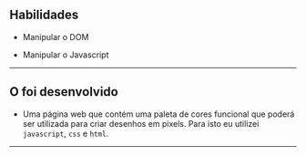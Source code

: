 
## Habilidades

- Manipular o DOM

- Manipular o Javascript

---

## O foi desenvolvido

- Uma página web que contém uma paleta de cores funcional que poderá ser utilizada para criar desenhos em pixels. Para isto eu utilizei `javascript`, `css` e `html`.

---
